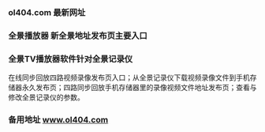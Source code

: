 ### ol404.com 最新网址
### 全景播放器 新全景地址发布页主要入口
### 全景TV播放器软件针对全景记录仪
在线同步回放四路视频录像发布页入口；从全景记录仪下载视频录像文件到手机存储器永久发布页；四路同步回放手机存储器里的录像视频文件地址发布页；查看与修改全景记录仪的参数。
### 备用地址 www.ol404.com
